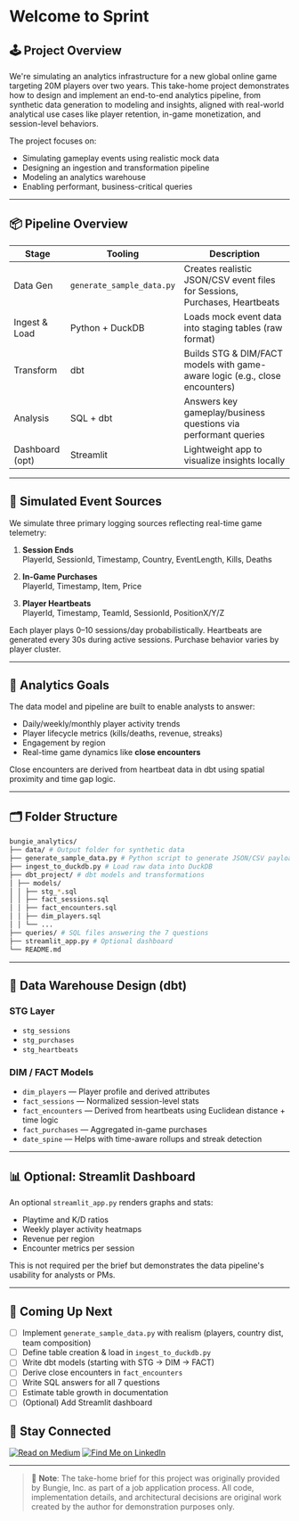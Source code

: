 # Welcome to Sprint

## 🕹️ Project Overview

We're simulating an analytics infrastructure for a new global online game targeting 20M players over two years. This take-home project demonstrates how to design and implement an end-to-end analytics pipeline, from synthetic data generation to modeling and insights, aligned with real-world analytical use cases like player retention, in-game monetization, and session-level behaviors.

The project focuses on:

- Simulating gameplay events using realistic mock data
- Designing an ingestion and transformation pipeline
- Modeling an analytics warehouse
- Enabling performant, business-critical queries

---

## 📦 Pipeline Overview

| Stage           | Tooling                   | Description                                                                 |
| --------------- | ------------------------- | --------------------------------------------------------------------------- |
| Data Gen        | `generate_sample_data.py` | Creates realistic JSON/CSV event files for Sessions, Purchases, Heartbeats  |
| Ingest & Load   | Python + DuckDB           | Loads mock event data into staging tables (raw format)                      |
| Transform       | dbt                       | Builds STG & DIM/FACT models with game-aware logic (e.g., close encounters) |
| Analysis        | SQL + dbt                 | Answers key gameplay/business questions via performant queries              |
| Dashboard (opt) | Streamlit                 | Lightweight app to visualize insights locally                               |

---

## 🧪 Simulated Event Sources

We simulate three primary logging sources reflecting real-time game telemetry:

1. **Session Ends**  
   PlayerId, SessionId, Timestamp, Country, EventLength, Kills, Deaths

2. **In-Game Purchases**  
   PlayerId, Timestamp, Item, Price

3. **Player Heartbeats**  
   PlayerId, Timestamp, TeamId, SessionId, PositionX/Y/Z

Each player plays 0–10 sessions/day probabilistically. Heartbeats are generated every 30s during active sessions. Purchase behavior varies by player cluster.

---

## 🧠 Analytics Goals

The data model and pipeline are built to enable analysts to answer:

- Daily/weekly/monthly player activity trends
- Player lifecycle metrics (kills/deaths, revenue, streaks)
- Engagement by region
- Real-time game dynamics like **close encounters**

Close encounters are derived from heartbeat data in dbt using spatial proximity and time gap logic.

---

## 🗂️ Folder Structure

```bash
bungie_analytics/
├── data/ # Output folder for synthetic data
├── generate_sample_data.py # Python script to generate JSON/CSV payloads
├── ingest_to_duckdb.py # Load raw data into DuckDB
├── dbt_project/ # dbt models and transformations
│ ├── models/
│ │ ├── stg_*.sql
│ │ ├── fact_sessions.sql
│ │ ├── fact_encounters.sql
│ │ ├── dim_players.sql
│ │ └── ...
├── queries/ # SQL files answering the 7 questions
├── streamlit_app.py # Optional dashboard
└── README.md
```

---

## 🧱 Data Warehouse Design (dbt)

### STG Layer

- `stg_sessions`
- `stg_purchases`
- `stg_heartbeats`

### DIM / FACT Models

- `dim_players` — Player profile and derived attributes
- `fact_sessions` — Normalized session-level stats
- `fact_encounters` — Derived from heartbeats using Euclidean distance + time logic
- `fact_purchases` — Aggregated in-game purchases
- `date_spine` — Helps with time-aware rollups and streak detection

---

## 📊 Optional: Streamlit Dashboard

An optional `streamlit_app.py` renders graphs and stats:

- Playtime and K/D ratios
- Weekly player activity heatmaps
- Revenue per region
- Encounter metrics per session

This is not required per the brief but demonstrates the data pipeline's usability for analysts or PMs.

---

## 🚀 Coming Up Next

- [ ] Implement `generate_sample_data.py` with realism (players, country dist, team composition)
- [ ] Define table creation & load in `ingest_to_duckdb.py`
- [ ] Write dbt models (starting with STG → DIM → FACT)
- [ ] Derive close encounters in `fact_encounters`
- [ ] Write SQL answers for all 7 questions
- [ ] Estimate table growth in documentation
- [ ] (Optional) Add Streamlit dashboard

## 📣 Stay Connected

[![Read on Medium](https://img.shields.io/badge/Read%20on-Medium-black?logo=medium)](https://upandtothewrite.medium.com/)
[![Find Me on LinkedIn](https://img.shields.io/badge/Connect-LinkedIn-blue?logo=linkedin)](https://www.linkedin.com/in/chrisadan/)

---

> 📌 **Note**: The take-home brief for this project was originally provided by Bungie, Inc. as part of a job application process. All code, implementation details, and architectural decisions are original work created by the author for demonstration purposes only.
